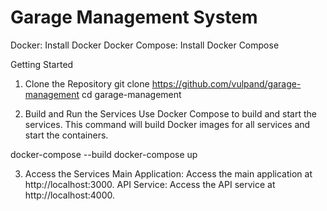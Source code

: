 # Garage Management System

Docker: Install Docker
Docker Compose: Install Docker Compose

Getting Started

1. Clone the Repository
git clone https://github.com/vulpand/garage-management
cd garage-management

2. Build and Run the Services
Use Docker Compose to build and start the services. This command will build Docker images for all services and start the containers.

docker-compose --build
docker-compose up


3. Access the Services
Main Application: Access the main application at 
http://localhost:3000.
API Service: Access the API service at 
http://localhost:4000.